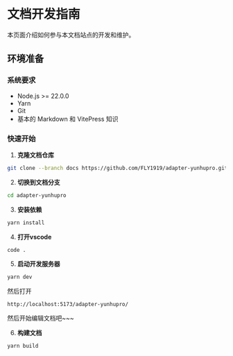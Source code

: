 # 文档开发指南

本页面介绍如何参与本文档站点的开发和维护。

## 环境准备

### 系统要求

- Node.js >= 22.0.0
- Yarn
- Git
- 基本的 Markdown 和 VitePress 知识

### 快速开始


1. **克隆文档仓库**

```bash
git clone --branch docs https://github.com/FLY1919/adapter-yunhupro.git
```

2. **切换到文档分支**

```bash
cd adapter-yunhupro
```

3. **安装依赖**

```bash
yarn install
```

4. **打开vscode**

```bash
code .
```

5. **启动开发服务器**

```bash
yarn dev
```

然后打开
```link
http://localhost:5173/adapter-yunhupro/
```
然后开始编辑文档吧~~~

6. **构建文档**

```bash
yarn build
```